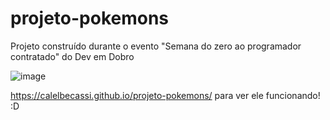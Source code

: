 # projeto-pokemons
Projeto construído durante o evento "Semana do zero ao programador contratado" do Dev em Dobro

![image](https://github.com/CalelBecassi/projeto-pokemons/assets/55924822/a25a7e5c-a985-4d6a-9d27-6dfa35e53db2)


https://calelbecassi.github.io/projeto-pokemons/ para ver ele funcionando! :D

